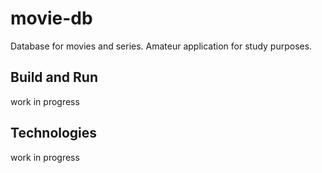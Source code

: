 # movie-db

Database for movies and series.
Amateur application for study purposes.

## Build and Run

work in progress

## Technologies

work in progress
